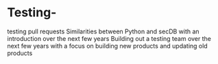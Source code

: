 # Testing-
testing pull requests
Similarities between Python and secDB with an introduction over the next few years
Building out a testing team over the next few years with a focus on building new products and updating old products
